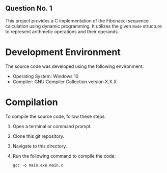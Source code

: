 ## Question No. 1

This project provides a C implementation of the Fibonacci sequence calculation using dynamic programming. It utilizes the given `Node` structure to represent arithmetic operations and their operands. 


# Development Environment

The source code was developed using the following environment:

- Operating System: Windows 10
- Compiler: GNU Compiler Collection version X.X.X


# Compilation

To compile the source code, follow these steps:

1. Open a terminal or command prompt.
2. Clone this git repository.
3. Navigate to this directory.
4. Run the following command to compile the code:

   ```shell
   gcc -o main.exe main.c
